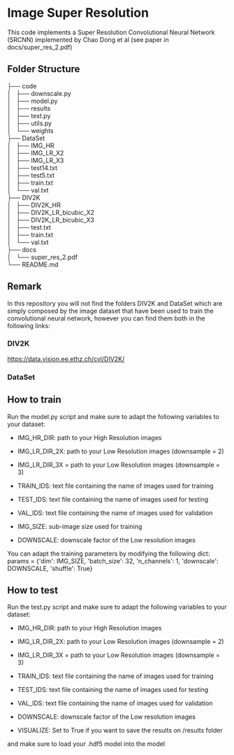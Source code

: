 # Image Super Resolution

This code implements a Super Resolution Convolutional Neural Network (SRCNN) implemented by Chao Dong et al (see paper in docs/super_res_2.pdf)

## Folder Structure

├── code  
│   ├── downscale.py  
│   ├── model.py  
│   ├── results  
│   ├── test.py  
│   ├── utils.py  
│   └── weights  
├── DataSet  
│   ├── IMG_HR  
│   ├── IMG_LR_X2  
│   ├── IMG_LR_X3  
│   ├── test14.txt  
│   ├── test5.txt  
│   ├── train.txt  
│   └── val.txt  
├── DIV2K  
│   ├── DIV2K_HR  
│   ├── DIV2K_LR_bicubic_X2  
│   ├── DIV2K_LR_bicubic_X3  
│   ├── test.txt  
│   ├── train.txt  
│   └── val.txt  
├── docs  
│   └── super_res_2.pdf  
└── README.md  

## Remark

In this repository you will not find the folders DIV2K and DataSet which are simply composed by the image dataset that have been used to train the convolutional neural network, however you can find them both in the following links:
### DIV2K
https://data.vision.ee.ethz.ch/cvl/DIV2K/
### DataSet

## How to train
Run the model.py script and make sure to adapt the following variables to your dataset:

- IMG_HR_DIR: path to your High Resolution images
- IMG_LR_DIR_2X: path to your Low Resolution images (downsample = 2)
- IMG_LR_DIR_3X = path to your Low Resolution images (downsample = 3)

- TRAIN_IDS: text file containing the name of images used for training
- TEST_IDS: text file containing the name of images used for testing
- VAL_IDS: text file containing the name of images used for validation

- IMG_SIZE: sub-image size used for training
- DOWNSCALE: downscale factor of the Low resolution images

You can adapt the training parameters by modifying the following dict:
params = {'dim': IMG_SIZE,
          'batch_size': 32,
          'n_channels': 1,
          'downscale': DOWNSCALE,
          'shuffle': True}

## How to test
Run the test.py script and make sure to adapt the following variables to your dataset:

- IMG_HR_DIR: path to your High Resolution images
- IMG_LR_DIR_2X: path to your Low Resolution images (downsample = 2)
- IMG_LR_DIR_3X = path to your Low Resolution images (downsample = 3)

- TRAIN_IDS: text file containing the name of images used for training
- TEST_IDS: text file containing the name of images used for testing
- VAL_IDS: text file containing the name of images used for validation

- DOWNSCALE: downscale factor of the Low resolution images
- VISUALIZE: Set to True if you want to save the results on /results folder

and make sure to load your .hdf5 model into the model

